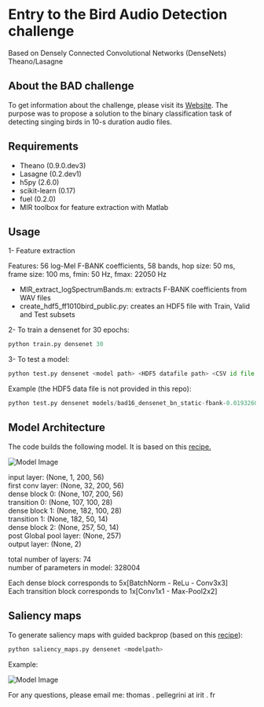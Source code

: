 # Entry to the Bird Audio Detection challenge
Based on Densely Connected Convolutional Networks (DenseNets) Theano/Lasagne

## About the BAD challenge
To get information about the challenge, please visit its [Website](http://machine-listening.eecs.qmul.ac.uk/bird-audio-detection-challenge/). The purpose was to propose a solution to the binary classification task of detecting singing birds in 10-s duration audio files. 

## Requirements
* Theano (0.9.0.dev3)
* Lasagne (0.2.dev1)
* h5py (2.6.0)
* scikit-learn (0.17) 
* fuel (0.2.0)
* MIR toolbox for feature extraction with Matlab


## Usage

1- Feature extraction

Features: 56 log-Mel F-BANK coefficients, 58 bands, hop size: 50 ms, frame size: 100 ms, fmin: 50 Hz, fmax: 22050 Hz
   * MIR_extract_logSpectrumBands.m: extracts F-BANK coefficients from WAV files
   * create_hdf5_ff1010bird_public.py: creates an HDF5 file with Train, Valid and Test subsets
   
2- To train a densenet for 30 epochs:

```python
python train.py densenet 30
```

3- To test a model:

```python
python test.py densenet <model path> <HDF5 datafile path> <CSV id file path>
```

Example (the HDF5 data file is not provided in this repo):

```python
python test.py densenet models/bad16_densenet_bn_static-fbank-0.019326000-sub4.npz hdf5/bad2016test_melLogSpec56.hdf5 hdf5/Test_files.csv
```


## Model Architecture
The code builds the following model. It is based on this [recipe.](https://github.com/Lasagne/Recipes/tree/de347e97032569be017cc24319c471de92ac8b40/papers/densenet)

![Model Image](https://github.com/topel/bird_audio_detection_challenge/blob/master/densenet.png)


input layer: (None, 1, 200, 56)<br/>
first conv layer: (None, 32, 200, 56)<br/>
dense block 0: (None, 107, 200, 56)<br/>
transition 0: (None, 107, 100, 28)<br/>
dense block 1: (None, 182, 100, 28)<br/>
transition 1: (None, 182, 50, 14)<br/>
dense block 2: (None, 257, 50, 14)<br/>
post Global pool layer: (None, 257)<br/>
output layer: (None, 2)

total number of layers: 74<br/>
number of parameters in model: 328004<br/>

Each dense block corresponds to 5x[BatchNorm - ReLu - Conv3x3]<br/>
Each transition block corresponds to 1x[Conv1x1 - Max-Pool2x2]<br/>

## Saliency maps
 To generate saliency maps with guided backprop (based on this [recipe](https://github.com/Lasagne/Recipes/blob/master/examples/Saliency)):
```python
python saliency_maps.py densenet <modelpath>
```
Example:

![Model Image](https://github.com/topel/bird_audio_detection_challenge/blob/master/input_possaliency_0056c188-b8a5-46d7-ab1e.png)

For any questions, please email me: thomas . pellegrini at irit . fr
